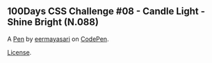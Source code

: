100Days CSS Challenge #08 - Candle Light - Shine Bright (N.088)
---------------------------------------------------------------


A [Pen](https://codepen.io/eermayasari/pen/yGXyrN) by [eermayasari](https://codepen.io/eermayasari) on [CodePen](https://codepen.io).

[License](https://codepen.io/eermayasari/pen/yGXyrN/license).